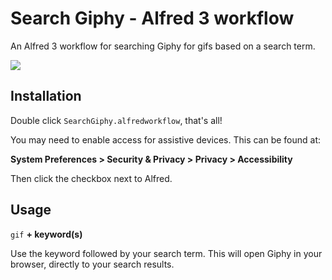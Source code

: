 # Search Giphy - Alfred 3 workflow

An Alfred 3 workflow for searching Giphy for gifs based on a search term.

![](https://github.com/mathewcropper/alfred/blob/master/search-giphy/Images/screenshot.png)

## Installation

Double click `SearchGiphy.alfredworkflow`, that's all!

You may need to enable access for assistive devices. This can be found at:

**System Preferences > Security & Privacy > Privacy > Accessibility**

Then click the checkbox next to Alfred.

## Usage

`gif` **+ keyword(s)**

Use the keyword followed by your search term. This will open Giphy in your browser, directly to your search results.
